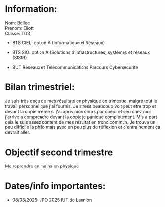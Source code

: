 # Information:

   Nom: Bellec  
   Prenom: Eliott  
   Classe: TG3

- BTS CIEL: option A (Informatique et Réseaux)  

- BTS SIO: option A (Solutions d’infrastructures, systèmes et réseaux (SISR))

- BUT Réseaux et Télécommunications Parcours Cybersécurité



# Bilan trimestriel:
Je suis très déçu de mes résultats en physique ce trimestre, malgré tout le travail personnel que j'ai fournis. Je stress beaucoup voit peut etre trop et devant la copie meme si j'ai apris mon cours par coeur et qeu chez moi j'arrive a comprendre devant la copie je panique completement. Mis a part cela je suis assez content de mes résultat en tronc commun. Je trouve un peu difficile la philo mais avec un peu plus de réflexion et d'entrainement ça devrait aller.

# Objectif second trimestre
Me reprendre en mains en physique

# Dates/info importantes:  
- 08/03/2025: JPO 2025 IUT de Lannion  
